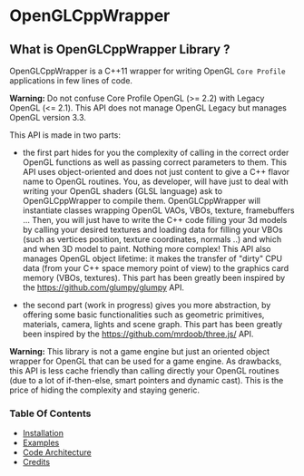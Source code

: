 # OpenGLCppWrapper

## What is OpenGLCppWrapper Library ?

OpenGLCppWrapper is a C++11 wrapper for writing OpenGL `Core Profile`
applications in few lines of code.

**Warning:** Do not confuse Core Profile OpenGL (>= 2.2) with Legacy OpenGL (<=
2.1). This API does not manage OpenGL Legacy but manages OpenGL version 3.3.

This API is made in two parts:

- the first part hides for you the complexity of calling in the correct order
  OpenGL functions as well as passing correct parameters to them. This API uses
  object-oriented and does not just content to give a C++ flavor name to OpenGL
  routines. You, as developer, will have just to deal with writing your OpenGL
  shaders (GLSL language) ask to OpenGLCppWrapper to compile
  them. OpenGLCppWrapper will instantiate classes wrapping OpenGL VAOs, VBOs,
  texture, framebuffers ... Then, you will just have to write the C++ code
  filling your 3d models by calling your desired textures and loading data for
  filling your VBOs (such as vertices position, texture coordinates, normals ..)
  and which and when 3D model to paint. Nothing more complex! This API also
  manages OpenGL object lifetime: it makes the transfer of "dirty" CPU data
  (from your C++ space memory point of view) to the graphics card memory (VBOs,
  textures). This part has been greatly been inspired by the
  https://github.com/glumpy/glumpy API.

- the second part (work in progress) gives you more abstraction, by offering
  some basic functionalities such as geometric primitives, materials, camera,
  lights and scene graph. This part has been greatly been inspired by the
  https://github.com/mrdoob/three.js/ API.

**Warning:** This library is not a game engine but just an oriented object
wrapper for OpenGL that can be used for a game engine. As drawbacks, this API is
less cache friendly than calling directly your OpenGL routines (due to a lot of
if-then-else, smart pointers and dynamic cast). This is the price of hiding the
complexity and staying generic.

### Table Of Contents

* [Installation](https://github.com/Lecrapouille/OpenGLCppWrapper/blob/master/doc/Install.md)
* [Examples](https://github.com/Lecrapouille/OpenGLCppWrapper/blob/master/examples/Examples.md)
* [Code Architecture](https://github.com/Lecrapouille/OpenGLCppWrapper/blob/master/doc/Architecture.md)
* [Credits](https://github.com/Lecrapouille/OpenGLCppWrapper/blob/master/doc/Credits.md)
